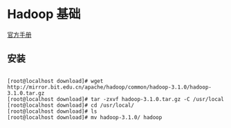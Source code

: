 # Hadoop 基础
[官方手册](http://hadoop.apache.org/docs/current/hadoop-project-dist/hadoop-common/SingleCluster.html)  


## 安装
```

[root@localhost download]# wget http://mirror.bit.edu.cn/apache/hadoop/common/hadoop-3.1.0/hadoop-3.1.0.tar.gz
[root@localhost download]# tar -zxvf hadoop-3.1.0.tar.gz -C /usr/local
[root@localhost download]# cd /usr/local/
[root@localhost download]# ls
[root@localhost download]# mv hadoop-3.1.0/ hadoop


```

## 